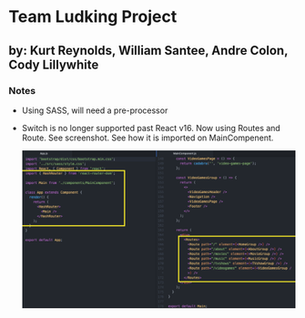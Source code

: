 # Team Ludking Project

## by: Kurt Reynolds, William Santee, Andre Colon, Cody Lillywhite

### Notes

- Using SASS, will need a pre-processor
- Switch is no longer supported past React v16. Now using Routes and Route. See screenshot. See how it is imported on MainCompenent.

  <img src="src/images/README-IMG-react-routes.png" width="500"/>
